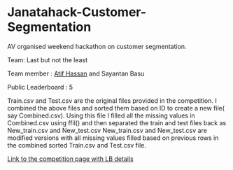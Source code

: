 # Janatahack-Customer-Segmentation
AV organised weekend hackathon on customer segmentation.

Team: Last but not the least

Team member : [Atif Hassan](https://www.linkedin.com/in/atif-hassan-1a8a45127/) and Sayantan Basu

Public Leaderboard : 5

Train.csv and Test.csv are the original files provided in the competition.
I combined the above files and sorted them based on ID to create a new file( say Combined.csv).
Using this file I filled all the missing values in Combined.csv using ffil() and then separated the train and test files back as New_train.csv and New_test.csv
New_train.csv and New_test.csv are modified versions with all missing values filled based on previous rows in the combined sorted Train.csv and Test.csv file.

[Link to the competition page with LB details](https://datahack.analyticsvidhya.com/contest/janatahack-customer-segmentation/#ProblemStatement)
